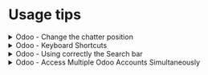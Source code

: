 # Usage tips

<details>

<summary>Odoo - Change the chatter position</summary>

If your screen is too small you can change the position of the chatter in Odoo :&#x20;

To do that click on your name in the top corner in the right then select My profile![](<../.gitbook/assets/image (1) (1) (2).png>)

Then Edit and select Either Normal (Bottom) or Sided

![](<../.gitbook/assets/image (1) (1) (2) (1).png>)

For smaller screen select Normal

</details>

<details>

<summary>Odoo - Keyboard Shortcuts</summary>

<img src="../.gitbook/assets/image (6) (1) (1).png" alt="" data-size="original">

</details>

<details>

<summary>Odoo - Using correctly the Search bar</summary>

1.  #### 🔍 Using Filters and Advanced Filters

    Filters in Odoo allow you to quickly narrow down lists based on specific conditions. For example, in the Delivery Orders list, you can apply a filter like _Status = Waiting_ to only see transfers that require your attention. \
    \
    For more complex needs, use the _Advanced Search_ feature. This allows you to create custom conditions—such as filtering by _Customer_, _Scheduled Date_, or even _Lot Number_—giving you precise control over the data you view.
2.  **🗂️ Using the "Group By" Feature**

    The _Group By_ tool is useful when you want to visually organize records by a certain field. For instance, grouping deliveries by _Status_ helps warehouse staff see how many are _Ready_, _Waiting_, or _Late_. You can also group by _Responsible_, _Location_, or any custom field relevant to your flow. This is especially handy when managing large datasets, as it gives a structured overview at a glance.\

3.  #### ⭐ Creating and Saving Favorite Searches

    If you frequently use the same combination of filters or groupings, you can save them as a favorite search. After setting up your view (with filters and optional Group By), click the star icon next to the search bar and select _Add to my favorites_. You can also check _Use by default_ to automatically apply it each time you open the view. This is a great way to streamline daily operations and ensure consistency across team members.

</details>

<details>

<summary>Odoo - Access Multiple Odoo Accounts Simultaneously</summary>

Odoo does not support logging into two different accounts in the same browser session.\
To work around this, you can use a different browser or open a new Incognito/Private window to access the second account.

</details>

